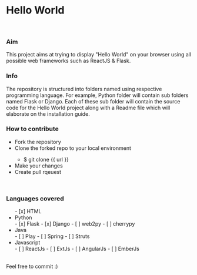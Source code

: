 <h1>Hello World</h1>
<br>

<h3>Aim</h3>
    This project aims at trying to display "Hello World" on your browser using all possible web frameworks such as ReactJS & Flask.

<br>
<h3>Info</h3>
    The repository is structured into folders named using respective programming language. For example, Python folder will contain sub folders named Flask or Django. Each of these sub folder will contain the source code for the Hello World project along with a Readme file which will elaborate on the installation guide.

<br>
<h3>How to contribute</h3>
    <ul>
        <li>Fork the repository</li>
        <li>Clone the forked repo to your local environment</li>
            <ul>
                <li>$ git clone {{ url }}</li>
            </ul>
        <li>Make your changes</li>
        <li>Create pull rqeuest</li>
    </ul>

<br>
<h3>Languages covered</h3>
    <ul>
        - [x] HTML
        <li>Python</li>
        - [x] Flask
        - [x] Django
        - [ ] web2py
        - [ ] cherrypy
        <li>Java</li>
        - [ ] Play
        - [ ] Spring
        - [ ] Struts
        <li>Javascript</li>
        - [ ] ReactJs
        - [ ] ExtJs
        - [ ] AngularJs
        - [ ] EmberJs
    </ul>
<br>
Feel free to commit :)